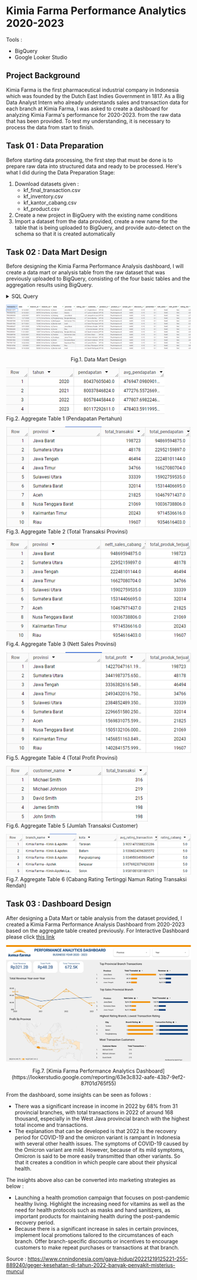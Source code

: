 # Kimia Farma Performance Analytics 2020-2023
Tools :
- BigQuery
- Google Looker Studio

## Project Background
Kimia Farma is the first pharmaceutical industrial company in Indonesia which was founded by the Dutch East Indies Government in 1817. As a Big Data Analyst Intern who already understands sales and transaction data for each branch at Kimia Farma, I was asked to create a dashboard for analyzing Kimia Farma's performance for 2020-2023. from the raw data that has been provided. To test my understanding, it is necessary to process the data from start to finish.

## Task 01 : Data Preparation
Before starting data processing, the first step that must be done is to prepare raw data into structured data and ready to be processed. Here's what I did during the Data Preparation Stage:
1. Download datasets given :
   - kf_final_transaction.csv
   - kf_inventory.csv
   - kf_kantor_cabang.csv
   - kf_product.csv
3. Create a new project in BigQuery with the existing name conditions
4. Import a dataset from the data provided, create a new name for the table that is being uploaded to BigQuery, and provide auto-detect on the schema so that it is created automatically

## Task 02 : Data Mart Design
Before designing the Kimia Farma Performance Analysis dashboard, I will create a data mart or analysis table from the raw dataset that was previously uploaded to BigQuery, consisting of the four basic tables and the aggregation results using BigQuery.
<details><summary>SQL Query</summary>

```sql
-- Create Datamart Design --
CREATE TABLE Kimia_Farma.Analysis_Transaction AS
SELECT
    ft.transaction_id,
    ft.date,
    ft.branch_id,
    kc.branch_name,
    kc.kota,
    kc.provinsi,
    kc.rating AS rating_cabang_Kimia_Farma,
    ft.customer_name,
    p.product_id,
    p.product_name,
    ft.price AS actual_price,
    ft.discount_percentage,
    CASE
        WHEN ft.price <= 50000 THEN 0.1
        WHEN ft.price > 50000 - 100000 THEN 0.15
        WHEN ft.price > 100000 - 300000 THEN 0.2
        WHEN ft.price > 300000 - 500000 THEN 0.25
        When ft.price > 500000 THEN 0.30
        ELSE 0.3
    END AS persentase_gross_laba,
    ft.price * (1 - ft.discount_percentage) AS nett_sales,
    (ft.price * (1 - ft.discount_percentage) * 
        CASE
            WHEN ft.price <= 50000 THEN 0.1
            WHEN ft.price > 50000 - 100000 THEN 0.15
            WHEN ft.price > 100000 - 300000 THEN 0.2
            WHEN ft.price > 300000 - 500000 THEN 0.25
            WHEN ft.price > 500000 THEN 0.30
            ELSE 0.3
        END) AS nett_profit,
    ft.rating AS rating_transaksi
FROM
    Kimia_Farma.kf_final_transaction AS ft
LEFT JOIN
    Kimia_Farma.kf_kantor_cabang AS kc ON ft.branch_id = kc.branch_id
LEFT JOIN
    Kimia_Farma.kf_product AS p ON ft.product_id = p.product_id
;

-- Create Aggregate Table 1: Pendapatan Pertahun --
CREATE TABLE Kimia_Farma.pendapatan_pertahun AS
SELECT
    EXTRACT(YEAR FROM st.date) AS tahun,
    SUM(nett_sales) AS pendapatan,
    AVG(nett_sales) AS avg_pendapatan
FROM
    Kimia_Farma.Analysis_Transaction AS st
GROUP BY
    tahun
ORDER BY
    tahun
;

-- Create Aggregate Table 2: Total Transaksi Provinsi --
CREATE TABLE Kimia_Farma.total_transaksi_provinsi AS
SELECT 
    provinsi,
    COUNT(*) AS total_transaksi,
    SUM(nett_sales) AS total_pendapatan
FROM 
    Kimia_Farma.Analysis_Transaction AS st
GROUP BY 
    provinsi
ORDER BY 
    total_transaksi DESC
LIMIT 10
;

-- Create Aggregate Table 3: Nett Sales Provinsi --
CREATE TABLE Kimia_Farma.nett_sales_provinsi AS 
SELECT 
    provinsi, 
    SUM(nett_sales) AS nett_sales_cabang,
    COUNT(st.product_id) AS total_produk_terjual
FROM 
    `Kimia_Farma.Analysis_Transaction` AS st
GROUP BY 
    provinsi
ORDER BY 
    nett_sales_cabang DESC
LIMIT 10
;

-- Create Aggregate Table 4: Total Profit Provinsi --
CREATE TABLE Kimia_Farma.total_profit_provinsi AS
SELECT
    provinsi,
    SUM(nett_profit) AS total_profit,
    COUNT(product_id) AS total_produk_terjual
FROM 
    `Kimia_Farma.Analysis_Transaction` AS st
GROUP BY 
    provinsi
ORDER BY
    total_profit DESC, total_produk_terjual DESC
;

-- Create Aggregate Table 5: Jumlah Transaksi Customer --
CREATE TABLE Kimia_Farma.jumlah_transaksi_customer AS
SELECT
    customer_name,
    COUNT(transaction_id) AS total_transaksi
FROM 
    Kimia_Farma.Analysis_Transaction AS st
WHERE 
    EXTRACT(YEAR FROM date) BETWEEN 2020 AND 2023
GROUP BY 
    customer_name
ORDER BY 
    total_transaksi DESC
LIMIT 5
;

-- Create Aggregate Table 6: Cabang Rating Tertinggi, Rating Transaksi Rendah --
CREATE TABLE Kimia_Farma.cabang_rating_tertingi_rating_transaksi_terendah AS
SELECT
    kc.branch_name,
    kc.kota, 
    AVG(ft.rating) AS avg_rating_transaction, 
    kc.rating AS rating_cabang
FROM 
    `Kimia_Farma.kf_final_transaction` AS ft
LEFT JOIN 
    Kimia_Farma.kf_kantor_cabang AS kc
ON 
    ft.branch_id = kc.branch_id
GROUP BY 
    kc.branch_name, kc.kota, kc.rating
ORDER BY 
    kc.rating DESC, AVG(ft.rating) ASC
LIMIT 5
;
```

</details>

![Image Alt text](/assets/data_mart_design.png)
<p align="center">Fig.1. Data Mart Design</p>

![Image Alt text](/assets/aggregate_table1.png)\
Fig.2. Aggregate Table 1 (Pendapatan Pertahun)

![Image Alt text](assets/aggregate_table2.png)\
Fig.3. Aggregate Table 2 (Total Transaksi Provinsi)

![Image Alt text](assets/aggregate_table3.png)\
Fig.4. Aggregate Table 3 (Nett Sales Provinsi)

![Image Alt text](assets/aggregate_table4.png)\
Fig.5. Aggregate Table 4 (Total Profit Provinsi)

![Image Alt text](assets/aggregate_table5.png)\
Fig.6. Aggregate Table 5 (Jumlah Transaksi Customer)

![Image Alt text](assets/aggregate_table6.png)\
Fig.7. Aggregate Table 6 (Cabang Rating Tertinggi Namun Rating Transaksi Rendah)

## Task 03 : Dashboard Design
After designing a Data Mart or table analysis from the dataset provided, I created a Kimia Farma Performance Analysis Dashboard from 2020-2023 based on the aggregate table created previously. For Interactive Dashboard please click [this link](https://lookerstudio.google.com/reporting/63e3c832-aafe-43b7-9ef2-87f01d765f55)

![Image Alt text](assets/dashboard.jpg)
<p align="center">Fig.7. [Kimia Farma Performance Analytics Dashboard](https://lookerstudio.google.com/reporting/63e3c832-aafe-43b7-9ef2-87f01d765f55)</p>

From the dashboard, some insights can be seen as follows :
- There was a significant increase in income in 2022 by 68% from 31 provincial branches, with total transactions in 2022 of around 168 thousand, especially in the West Java provincial branch with the highest total income and transactions.
- The explanation that can be developed is that 2022 is the recovery period for COVID-19 and the omicron variant is rampant in Indonesia with several other health issues. The symptoms of COVID-19 caused by the Omicron variant are mild. However, because of its mild symptoms, Omicron is said to be more easily transmitted than other variants. So that it creates a condition in which people care about their physical health.

The insights above also can be converted into marketing strategies as below :
- Launching a health promotion campaign that focuses on post-pandemic healthy living. Highlight the increasing need for vitamins as well as the need for health protocols such as masks and hand sanitizers, as important products for maintaining health during the post-pandemic recovery period.
- Because there is a significant increase in sales in certain provinces, implement local promotions tailored to the circumstances of each branch. Offer branch-specific discounts or incentives to encourage customers to make repeat purchases or transactions at that branch.

Source : https://www.cnnindonesia.com/gaya-hidup/20221219125221-255-889240/geger-kesehatan-di-tahun-2022-banyak-penyakit-misterius-muncul
